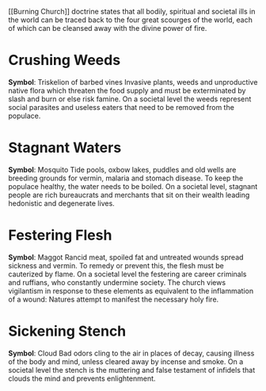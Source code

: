 [[Burning Church]] doctrine states that all bodily, spiritual and societal ills in the world can be traced back to the four great scourges of the world, each of which can be cleansed away with the divine power of fire.
# Crushing Weeds
**Symbol**: Triskelion of barbed vines
Invasive plants, weeds and unproductive native flora which threaten the food supply and must be exterminated by slash and burn or else risk famine. On a societal level the weeds represent social parasites and useless eaters that need to be removed from the populace.
# Stagnant Waters
**Symbol**: Mosquito
Tide pools, oxbow lakes, puddles and old wells are breeding grounds for vermin, malaria and stomach disease. To keep the populace healthy, the water needs to be boiled. On a societal level, stagnant people are rich bureaucrats and merchants that sit on their wealth leading hedonistic and degenerate lives.
# Festering Flesh
**Symbol**: Maggot
Rancid meat, spoiled fat and untreated wounds spread sickness and vermin. To remedy or prevent this, the flesh must be cauterized by flame. On a societal level the festering are career criminals and ruffians, who constantly undermine society. The church views vigilantism in response to these elements as equivalent to the inflammation of a wound: Natures attempt to manifest the necessary holy fire.
# Sickening Stench
**Symbol**: Cloud
Bad odors cling to the air in places of decay, causing illness of the body and mind, unless cleared away by incense and smoke. On a societal level the stench is the muttering and false testament of infidels that clouds the mind and prevents enlightenment.

